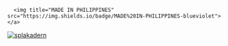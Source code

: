       <img title="MADE IN PHILIPPINES" src="https://img.shields.io/badge/MADE%20IN-PHILIPPINES-blueviolet"></a>
<a href="https://github.com/splakadern"><img title="splakadern" src="https://github-readme-stats.vercel.app/api/top-langs/?username=splakadern&layout=compact&theme=chartreuse-dark&cache_seconds=3200"></a>
</p>
